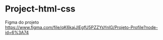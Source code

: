 # Project-html-css
Figma do projeto
https://www.figma.com/file/qK6kajJIEgfU5PZZYsYnlG/Projeto-Profile?node-id=6%3A74
